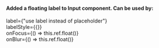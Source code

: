 #### Added a floating label to Input component. Can be used by:
label={"use label instead of placeholder"}  
labelStyle={{}}  
onFocus={() => this.ref.float()}  
onBlur={() => this.ref.float()}  
